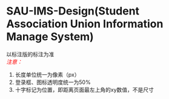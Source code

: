 # SAU-IMS-Design(Student Association Union Information Manage System)
以标注版的标注为准   
<font color=#ff0000>*注意：*</font>   
1. 长度单位统一为像素（px）   
2. 登录框、图标透明度统一为50%   
3. 十字标记为位置，即距离页面最左上角的xy数值，不是尺寸   
